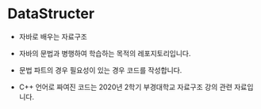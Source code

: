 # DataStructer

* 자바로 배우는 자료구조
* 자바의 문법과 병행하여 학습하는 목적의 레포지토리입니다.
* 문법 파트의 경우 필요성이 있는 경우 코드를 작성합니다.


* C++ 언어로 짜여진 코드는 2020년 2학기 부경대학교 자료구조 강의 관련 자료입니다.